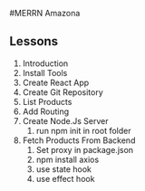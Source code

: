 #MERRN Amazona

## Lessons

1.  Introduction
2.  Install Tools
3.  Create React App
4.  Create Git Repository
5.  List Products
6.  Add Routing
7.  Create Node.Js Server
    1. run npm init in root folder
8.  Fetch Products From Backend
    1.  Set proxy in package.json
    2.  npm install axios
    3.  use state hook
    4.  use effect hook
